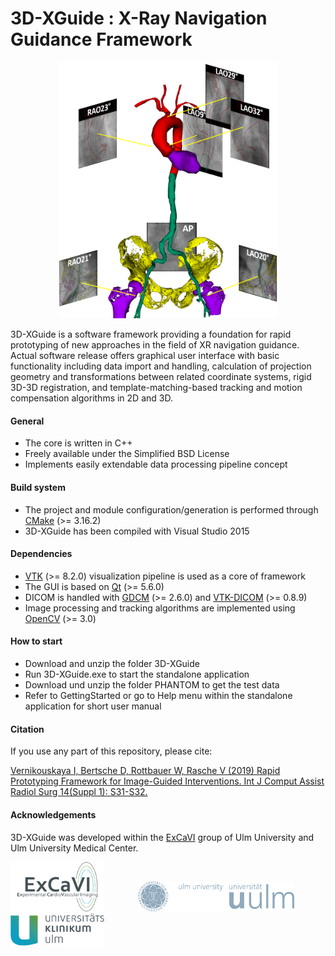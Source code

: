 # 3D-XGuide : X-Ray Navigation Guidance Framework
<p align=center>
<img src="MODEL_FUSION.png" width="350">

3D-XGuide is a software framework providing a foundation for rapid prototyping of new approaches in the field of XR navigation guidance.
Actual software release offers graphical user interface with basic functionality including data import and handling, calculation of projection geometry and transformations between related coordinate systems, rigid 3D-3D registration, and template-matching-based tracking and motion compensation algorithms in 2D and 3D.

#### General
 - The core is written in C++
 - Freely available under the Simplified BSD License
 - Implements easily extendable data processing pipeline concept

#### Build system
 - The project and module configuration/generation is performed through [CMake](https://cmake.org/) (>= 3.16.2)
 - 3D-XGuide has been compiled with Visual Studio 2015
 
 #### Dependencies
 - [VTK](https://www.vtk.org/) (>= 8.2.0) visualization pipeline is used as a core of framework
 - The GUI is based on [Qt](https://www.qt.io/) (>= 5.6.0)
 - DICOM is handled with [GDCM](https://github.com/malaterre/GDCM) (>= 2.6.0) and [VTK-DICOM](https://github.com/dgobbi/vtk-dicom/) (>= 0.8.9)
 - Image processing and tracking algorithms are implemented using [OpenCV](https://opencv.org/) (>= 3.0)

#### How to start
 - Download and unzip the folder 3D-XGuide
 - Run 3D-XGuide.exe to start the standalone application 
 - Download und unzip the folder PHANTOM to get the test data 
 - Refer to GettingStarted or go to Help menu within the standalone application for short user manual 

#### Citation
If you use any part of this repository, please cite:

[Vernikouskaya I, Bertsche D, Rottbauer W, Rasche V (2019) Rapid Prototyping Framework for Image-Guided Interventions. Int J Comput Assist Radiol Surg 14(Suppl 1): S31-S32.](https://doi.org/10.1007/s11548-019-01969-3)

#### Acknowledgements
3D-XGuide was developed within the [ExCaVI](https://www.uniklinik-ulm.de/innere-medizin-ii/experimentelle-forschung/experimental-cardiovascular-imaging-excavi.html) group of Ulm University and Ulm University Medical Center. 

<p float="left">
<a href='https://www.uniklinik-ulm.de/innere-medizin-ii/experimentelle-forschung/experimental-cardiovascular-imaging-excavi.html'><img src="logoExCavi.png" width="150"></a>
<a href='http://www.uni-ulm.de/en/'><img src="logo_30_sRGB.jpg" width="250" hspace="50"/></a>
<a href='https://www.uniklinik-ulm.de/innere-medizin-ii.html'><img src="logo_klinik.png" width="150"></a>
</p>
